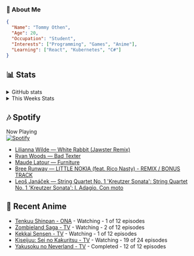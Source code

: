 ### 👋 About Me
```json
{
  "Name": "Tommy Othen",
  "Age": 20,
  "Occupation": "Student",
  "Interests": ["Programming", "Games", "Anime"],
  "Learning": ["React", "Kubernetes", "C#"]
}
```

## 📊 Stats
<details>
  <summary>GitHub stats</summary>
  <a href="https://github.com/anuraghazra/github-readme-stats">
    <img src="https://github-readme-stats.vercel.app/api?username=DaSushiAsian&show_icons=true&count_private=true&hide=prs,issues">
  </a>
</details>

<details>
  <summary>This Weeks Stats</summary>
  <a href="https://github.com/anuraghazra/github-readme-stats">
    <img src="https://github-readme-stats.vercel.app/api/wakatime?username=DaSushiAsian&cache_seconds=1800&custom_title=Top Languages">
  </a>
</details>

## 🎶 Spotify
Now Playing\
[![Spotify](https://novatorem-dasushiasian.vercel.app/api/spotify)](https://open.spotify.com/user/g90805640970)
<!-- LASTFM:START -->
* [Lilianna Wilde — White Rabbit (Jawster Remix)](https://www.last.fm/music/Lilianna+Wilde/_/White+Rabbit+(Jawster+Remix))
* [Ryan Woods — Bad Texter](https://www.last.fm/music/Ryan+Woods/_/Bad+Texter)
* [Maude Latour — Furniture](https://www.last.fm/music/Maude+Latour/_/Furniture)
* [Bree Runway — LITTLE NOKIA (feat. Rico Nasty) - REMIX / BONUS TRACK](https://www.last.fm/music/Bree+Runway/_/LITTLE+NOKIA+(feat.+Rico+Nasty)+-+REMIX+%2F+BONUS+TRACK)
* [Leoš Janáček — String Quartet No. 1 'Kreutzer Sonata': String Quartet No. 1 'Kreutzer Sonata': I. Adagio. Con moto](https://www.last.fm/music/Leo%C5%A1+Jan%C3%A1%C4%8Dek/_/String+Quartet+No.+1+%27Kreutzer+Sonata%27:+String+Quartet+No.+1+%27Kreutzer+Sonata%27:+I.+Adagio.+Con+moto)<!-- LASTFM:END -->

## 🗻 Recent Anime
<!-- ANIME-LIST:START -->
* [Tenkuu Shinpan - ONA](https://myanimelist.net/anime/43690/Tenkuu_Shinpan) - Watching - 1 of 12 episodes
* [Zombieland Saga - TV](https://myanimelist.net/anime/37976/Zombieland_Saga) - Watching - 2 of 12 episodes
* [Kekkai Sensen - TV](https://myanimelist.net/anime/24439/Kekkai_Sensen) - Watching - 1 of 12 episodes
* [Kiseijuu: Sei no Kakuritsu - TV](https://myanimelist.net/anime/22535/Kiseijuu__Sei_no_Kakuritsu) - Watching - 19 of 24 episodes
* [Yakusoku no Neverland - TV](https://myanimelist.net/anime/37779/Yakusoku_no_Neverland) - Completed - 12 of 12 episodes<!-- ANIME-LIST:END -->

